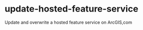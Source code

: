 update-hosted-feature-service
=============================

Update and overwrite a hosted feature service on ArcGIS,com
